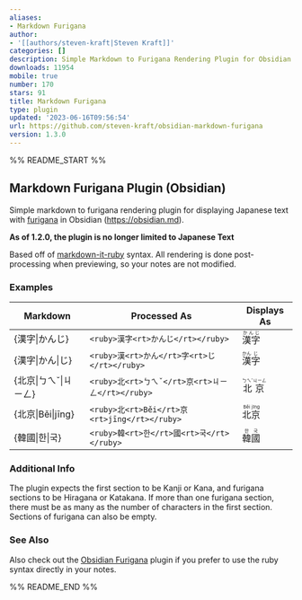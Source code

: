 ```yaml
---
aliases:
- Markdown Furigana
author:
- '[[authors/steven-kraft|Steven Kraft]]'
categories: []
description: Simple Markdown to Furigana Rendering Plugin for Obsidian.
downloads: 11954
mobile: true
number: 170
stars: 91
title: Markdown Furigana
type: plugin
updated: '2023-06-16T09:56:54'
url: https://github.com/steven-kraft/obsidian-markdown-furigana
version: 1.3.0
---
```


%% README_START %%

## Markdown Furigana Plugin (Obsidian)

Simple markdown to furigana rendering plugin for displaying Japanese text with [furigana](https://en.wikipedia.org/wiki/Furigana) in Obsidian (https://obsidian.md).

**As of 1.2.0, the plugin is no longer limited to Japanese Text**

Based off of [markdown-it-ruby](https://github.com/lostandfound/markdown-it-ruby) syntax. All rendering is done post-processing when previewing, so your notes are not modified.

### Examples

Markdown|Processed As|Displays As
---|---|---
{漢字\|かんじ}|`<ruby>漢字<rt>かんじ</rt></ruby>`|<ruby>漢字<rt>かんじ</rt></ruby>
{漢字\|かん\|じ}|`<ruby>漢<rt>かん</rt>字<rt>じ</rt></ruby>`|<ruby>漢<rt>かん</rt>字<rt>じ</rt></ruby>
{北京\|ㄅㄟˇ\|ㄐㄧㄥ}|`<ruby>北<rt>ㄅㄟˇ</rt>京<rt>ㄐㄧㄥ</rt></ruby>`|<ruby>北<rt>ㄅㄟˇ</rt>京<rt>ㄐㄧㄥ</rt></ruby>
{北京\|Běi\|jīng}|`<ruby>北<rt>Běi</rt>京<rt>jīng</rt></ruby>`|<ruby>北<rt>Běi</rt>京<rt>jīng</rt></ruby>
{韓國\|한\|국}|`<ruby>韓<rt>한</rt>國<rt>국</rt></ruby>`|<ruby>韓<rt>한</rt>國<rt>국</rt></ruby>


### Additional Info

The plugin expects the first section to be Kanji or Kana, and furigana sections to be Hiragana or Katakana. If more than one furigana section, there must be as many as the number of characters in the first section. Sections of furigana can also be empty.

### See Also

Also check out the [Obsidian Furigana](https://github.com/uonr/obsidian-furigana) plugin if you prefer to use the ruby syntax directly in your notes.


%% README_END %%